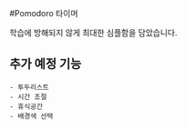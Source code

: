 #Pomodoro 타이머

학습에 방해되지 않게 최대한 심플함을 담았습니다.

## 추가 예정 기능

    - 투두리스트
    - 시간 조절
    - 휴식공간
    - 배경색 선택
